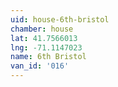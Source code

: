 ```yaml
---
uid: house-6th-bristol
chamber: house
lat: 41.7566013
lng: -71.1147023
name: 6th Bristol
van_id: '016'
---
```

